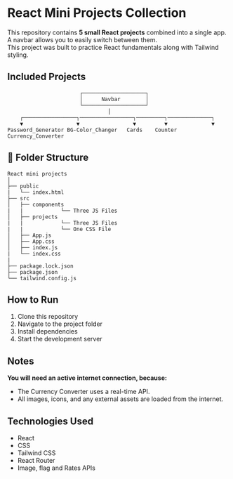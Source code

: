 # React Mini Projects Collection

This repository contains **5 small React projects** combined into a single app.  
A navbar allows you to easily switch between them.  
This project was built to practice React fundamentals along with Tailwind styling.

## Included Projects

```
                       ┌────────────────────┐
                       │      Navbar        │
                       └────────────────────┘
                                │
    ┌─────────────────┐─────────────────┐─────────┐──────────────┐
    ▼                 ▼                 ▼         ▼              ▼
Password_Generator BG-Color_Changer   Cards    Counter   Currency_Converter
```

## 📁 Folder Structure

```
React mini projects
│
├── public
|   └── index.html
├── src
│   ├── components
|   |            └── Three JS Files
│   ├── projects
|   |            └── Three JS Files
|   |            └── One CSS File
│   ├── App.js
│   ├── App.css
│   ├── index.js
|   └── index.css
|
├── package.lock.json
├── package.json
└── tailwind.config.js
````

## How to Run

1. Clone this repository
2. Navigate to the project folder
3. Install dependencies
4. Start the development server

## Notes

<b>You will need an active internet connection, because:</b>

- The Currency Converter uses a real-time API.
- All images, icons, and any external assets are loaded from the internet.

## Technologies Used

- React
- CSS
- Tailwind CSS
- React Router
- Image, flag and Rates APIs
